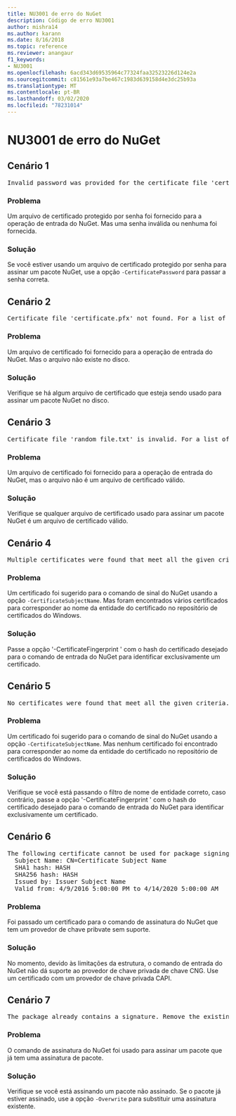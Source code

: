 ```yaml
---
title: NU3001 de erro do NuGet
description: Código de erro NU3001
author: mishra14
ms.author: karann
ms.date: 8/16/2018
ms.topic: reference
ms.reviewer: anangaur
f1_keywords:
- NU3001
ms.openlocfilehash: 6acd343d69535964c77324faa32523226d124e2a
ms.sourcegitcommit: c81561e93a7be467c1983d639158d4e3dc25b93a
ms.translationtype: MT
ms.contentlocale: pt-BR
ms.lasthandoff: 03/02/2020
ms.locfileid: "78231014"
---
```

# <a name="nuget-error-nu3001"></a>NU3001 de erro do NuGet

## <a name="scenario-1"></a>Cenário 1

<pre>Invalid password was provided for the certificate file 'certificate.pfx'. Provide a valid password using the '-CertificatePassword' option.</pre>

### <a name="issue"></a>Problema

Um arquivo de certificado protegido por senha foi fornecido para a operação de entrada do NuGet. Mas uma senha inválida ou nenhuma foi fornecida.


### <a name="solution"></a>Solução

Se você estiver usando um arquivo de certificado protegido por senha para assinar um pacote NuGet, use a opção `-CertificatePassword` para passar a senha correta.



## <a name="scenario-2"></a>Cenário 2

<pre>Certificate file 'certificate.pfx' not found. For a list of accepted ways to provide a certificate, visit https://docs.nuget.org/docs/reference/command-line-reference.</pre>

### <a name="issue"></a>Problema

Um arquivo de certificado foi fornecido para a operação de entrada do NuGet. Mas o arquivo não existe no disco.


### <a name="solution"></a>Solução

Verifique se há algum arquivo de certificado que esteja sendo usado para assinar um pacote NuGet no disco.



## <a name="scenario-3"></a>Cenário 3

<pre>Certificate file 'random_file.txt' is invalid. For a list of accepted ways to provide a certificate, visit https://docs.nuget.org/docs/reference/command-line-reference.</pre>

### <a name="issue"></a>Problema

Um arquivo de certificado foi fornecido para a operação de entrada do NuGet, mas o arquivo não é um arquivo de certificado válido.


### <a name="solution"></a>Solução

Verifique se qualquer arquivo de certificado usado para assinar um pacote NuGet é um arquivo de certificado válido.



## <a name="scenario-4"></a>Cenário 4

<pre>Multiple certificates were found that meet all the given criteria. Use the '-CertificateFingerprint' option with the hash of the desired certificate.</pre>

### <a name="issue"></a>Problema

Um certificado foi sugerido para o comando de sinal do NuGet usando a opção `-CertificateSubjectName`. Mas foram encontrados vários certificados para corresponder ao nome da entidade do certificado no repositório de certificados do Windows.


### <a name="solution"></a>Solução

Passe a opção '-CertificateFingerprint ' com o hash do certificado desejado para o comando de entrada do NuGet para identificar exclusivamente um certificado.



## <a name="scenario-5"></a>Cenário 5

<pre>No certificates were found that meet all the given criteria. For a list of accepted ways to provide a certificate, visit https://docs.nuget.org/docs/reference/command-line-reference.</pre>

### <a name="issue"></a>Problema

Um certificado foi sugerido para o comando de sinal do NuGet usando a opção `-CertificateSubjectName`. Mas nenhum certificado foi encontrado para corresponder ao nome da entidade do certificado no repositório de certificados do Windows.


### <a name="solution"></a>Solução

Verifique se você está passando o filtro de nome de entidade correto, caso contrário, passe a opção '-CertificateFingerprint ' com o hash do certificado desejado para o comando de entrada do NuGet para identificar exclusivamente um certificado.



## <a name="scenario-6"></a>Cenário 6

<pre>The following certificate cannot be used for package signing as the private key provider is unsupported:
  Subject Name: CN=Certificate Subject Name
  SHA1 hash: HASH
  SHA256 hash: HASH
  Issued by: Issuer Subject Name
  Valid from: 4/9/2016 5:00:00 PM to 4/14/2020 5:00:00 AM</pre>

### <a name="issue"></a>Problema

Foi passado um certificado para o comando de assinatura do NuGet que tem um provedor de chave pribvate sem suporte. 


### <a name="solution"></a>Solução

No momento, devido às limitações da estrutura, o comando de entrada do NuGet não dá suporte ao provedor de chave privada de chave CNG. Use um certificado com um provedor de chave privada CAPI.



## <a name="scenario-7"></a>Cenário 7

<pre>The package already contains a signature. Remove the existing signature before adding a new signature.</pre>

### <a name="issue"></a>Problema

O comando de assinatura do NuGet foi usado para assinar um pacote que já tem uma assinatura de pacote.


### <a name="solution"></a>Solução

Verifique se você está assinando um pacote não assinado. Se o pacote já estiver assinado, use a opção `-Overwrite` para substituir uma assinatura existente.



